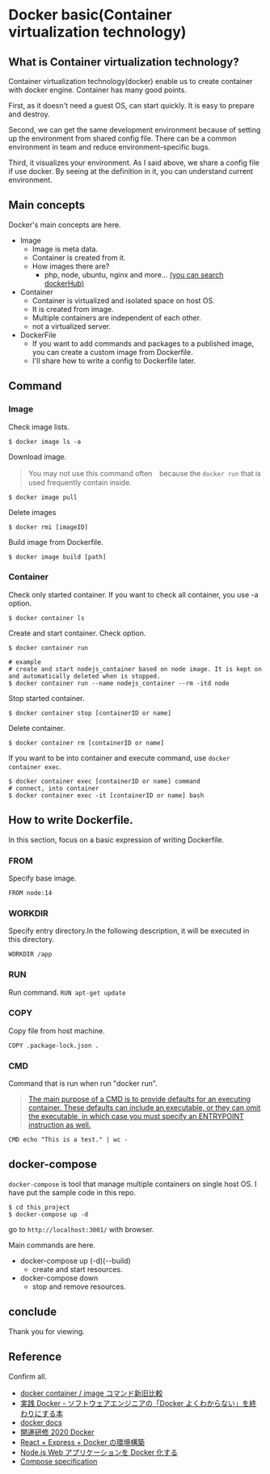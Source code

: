 # Docker basic(Container virtualization technology)

## What is Container virtualization technology?
Container virtualization technology(docker) enable us to create container with docker engine.
Container has many good points.

First, as it doesn't need a guest OS, can start quickly.
It is easy to prepare and destroy.

Second, we can get the same development environment because of setting up the environment from shared config file.
There can be a common environment in team and reduce environment-specific bugs.

Third, it visualizes your environment.
As I said above, we share a config file if use docker.
By seeing at the definition in it, you can understand current environment.

## Main concepts
Docker's main concepts are here.

- Image
  - Image is meta data.
  - Container is created from it.
  - How images there are?
    - php, node, ubuntu, nginx and more... [(you can search dockerHub)](https://hub.docker.com/search?q=)
- Container
  - Container is virtualized and isolated space on host OS.
  - It is created from image.
  - Multiple containers are independent of each other.
  - not a virtualized server.
- DockerFile
  - If you want to add commands and packages to a published image, you can create a custom image from Dockerfile.
  - I'll share how to write a config to Dockerfile later.

## Command
### Image

Check image lists.

```
$ docker image ls -a
```

Download image.

> You may not use this command often　because the `docker run` that is used frequently contain inside.

```
$ docker image pull
```

Delete images

```
$ docker rmi [imageID]
```

Build image from Dockerfile.

```
$ docker image build [path]
```
### Container

Check only started container.
If you want to check all container, you use -a option.

```
$ docker container ls
```

Create and start container.
Check option.

```
$ docker container run

# example
# create and start nodejs_container based on node image. It is kept on and automatically deleted when is stopped.
$ docker container run --name nodejs_container --rm -itd node  
```

Stop started container.

```
$ docker container stop [containerID or name]
```

Delete container.

```
$ docker container rm [containerID or name]
```

If you want to be into container and execute command, use `docker container exec`.

```
$ docker container exec [containerID or name] command
# connect, into container
$ docker container exec -it [containerID or name] bash
```

## How to write Dockerfile.
In this section, focus on a basic expression of writing Dockerfile.

### FROM
Specify base image.

`FROM node:14`
### WORKDIR
Specify entry directory.In the following description, it will be executed in this directory.

`WORKDIR /app`

### RUN
Run command.
`RUN apt-get update`

### COPY
Copy file from host machine.

`COPY .package-lock.json .`

### CMD
Command that is run when run "docker run".
> [The main purpose of a CMD is to provide defaults for an executing container. These defaults can include an executable, or they can omit the executable, in which case you must specify an ENTRYPOINT instruction as well.](https://docs.docker.com/engine/reference/builder/#cmd)

`CMD echo "This is a test." | wc -`

## docker-compose
`docker-compose` is tool that manage multiple containers on single host OS.
I have put the sample code in this repo.

```
$ cd this_project
$ docker-compose up -d
```

go to `http://localhost:3001/` with browser.

Main commands are here.

- docker-compose up (-d)(--build)
  - create and start resources.
- docker-compose down
  - stop and remove resources.

## conclude
Thank you for viewing.

## Reference
Confirm all.
- [docker container / image コマンド新旧比較](https://qiita.com/zembutsu/items/6e1ad18f0d548ce6c266)
- [実践 Docker - ソフトウェアエンジニアの「Docker よくわからない」を終わりにする本](https://zenn.dev/suzuki_hoge/books/2022-03-docker-practice-8ae36c33424b59)
- [docker docs](https://docs.docker.com/)
- [開運研修 2020 Docker](https://speakerdeck.com/cybozuinsideout/docker2020)
- [React + Express + Docker の環境構築](https://qiita.com/ykdoi/items/488f73c4eb22dd0a066b)
- [Node.js Web アプリケーションを Docker 化する](https://nodejs.org/ja/docs/guides/nodejs-docker-webapp/)
- [Compose specification](https://docs.docker.com/compose/compose-file/)

